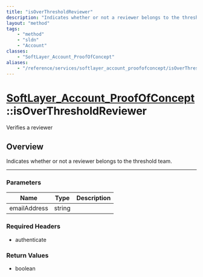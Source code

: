 ```yaml
---
title: "isOverThresholdReviewer"
description: "Indicates whether or not a reviewer belongs to the threshold team."
layout: "method"
tags:
    - "method"
    - "sldn"
    - "Account"
classes:
    - "SoftLayer_Account_ProofOfConcept"
aliases:
    - "/reference/services/softlayer_account_proofofconcept/isOverThresholdReviewer"
---
```

# [SoftLayer_Account_ProofOfConcept](/reference/services/SoftLayer_Account_ProofOfConcept)::isOverThresholdReviewer

Verifies a reviewer


## Overview 
Indicates whether or not a reviewer belongs to the threshold team. 

-----

### Parameters 
|Name | Type | Description |
| --- | --- | --- |
|emailAddress| string| |


### Required Headers
* authenticate


### Return Values
* boolean




